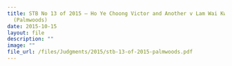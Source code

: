 ```yaml
---
title: STB No 13 of 2015 – Ho Ye Choong Victor and Another v Lam Wai Kwong Davy
  (Palmwoods)
date: 2015-10-15
layout: file
description: ""
image: ""
file_url: /files/Judgments/2015/stb-13-of-2015-palmwoods.pdf
---
```

